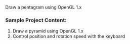 Draw a pentagram using OpenGL 1.x

### Sample Project Content:
1. Draw a pyramid using OpenGL 1.x
2. Control position and rotation speed with the keyboard
